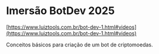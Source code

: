 # Imersão BotDev 2025

[https://www.luiztools.com.br/bot-dev-1.html#videos](https://www.luiztools.com.br/bot-dev-1.html#videos)

Conceitos básicos para criação de um bot de criptomoedas.

